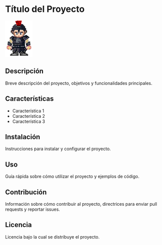 # Título del Proyecto 

![Imagen de Portada](img/romano.jpg) 

## Descripción 

Breve descripción del proyecto, objetivos y funcionalidades principales. 

## Características 

- Característica 1 
- Característica 2 
- Característica 3 


## Instalación 
Instrucciones para instalar y configurar el proyecto. 


## Uso 

Guía rápida sobre cómo utilizar el proyecto y ejemplos de código. 

  
## Contribución 

Información sobre cómo contribuir al proyecto, directrices para enviar pull requests y reportar issues. 

  
## Licencia 

Licencia bajo la cual se distribuye el proyecto. 
